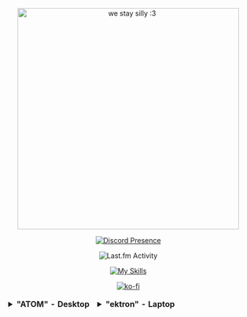 

<div align=center>
  
   <img src="https://64.media.tumblr.com/c9ab63f85a80026592b4a744c34e13dd/76c42b751cbcce9e-13/s2048x3072/30ffdb2c174dd374bc55adc32ff1b6025d9e52e8.gif" width="450" alt="we stay silly :3" />
        <p></p>

   [![Discord Presence](https://lanyard.cnrad.dev/api/1082796035270770698)](https://discord.com/users/1082796035270770698)
  
   <img src="https://toru.kio.dev/api/v1/nyaambxr?theme=dark" alt="Last.fm Activity" />
      <p></p>

  [![My Skills](https://skillicons.dev/icons?i=cs,c,js,ts,py,linux,unity,bash,ableton)](https://skillicons.dev)
      <p></p>

  [![ko-fi](https://ko-fi.com/img/githubbutton_sm.svg)](https://ko-fi.com/K3K75M0UR)
  
  

  
</div>
<div align=center>
<table>
<thead>
  <tr>
    <td><div align=left><details>
<summary><strong>"ATOM" - Desktop</strong></summary>
  <ul>
    <li><strong>CPU</strong>: Intel Core i5-8400 (6C, 6T, 4.0GHz, x86_64-v3)</li>
    <li><strong>RAM</strong>: 16GB (DDR4-2666)</li>
    <li><strong>SSD</strong>: 512GB "/" btrfs, Linux RAID (256GB NVMe + 256GB SATA)</li>
    <li><strong>HDD</strong>: 1.5TB "/home" btrfs, multi-disk (1TB Seagate BarraCuda + 500GB Seagate drive i stole from a friend lol)</li>
    <li><strong>GPU</strong>: NVIDIA GT 1030 <a href="https://www.youtube.com/watch?v=OF_5EKNX0Eg">(my opinion on it)</a></li>
    <li><strong>OS</strong>: Fedora 38</li>
    <li><strong>Windowing System</strong>: XOrg X11 (Again, F### you NVIDIA.)</li>
    <li><strong>Base SKU</strong>: Acer Aspire TC-885</li>
      </ul></div>
</details></td>
    <td>    <div align=left><details>
      <summary><strong>"ektron" - Laptop</strong></summary>
      <ul>
        <li><strong>CPU</strong>: Intel Core i3-10110U (4C, 4T, 4.1GHz, x86_84-v3)</li>
        <li><strong>RAM</strong>: 8GB (DDR4-2666)</li>
        <li><strong>SSD</strong>: 256GB "/" btrfs (NVMe)</li>
        <li><strong>GPU</strong>: Intel UHD Graphics (CML GT2)</li>
        <li><strong>OS</strong>: Fedora 38</li>
        <li><strong>Windowing System</strong>: Wayland (JFC!! <strong>MOBILE INTEL iGPUS</strong> CAN DO IT!!! COME ON NVIDIA!!)</li>
        <li><strong>Base SKU</strong>: Lenove IdeaPad 3 15IML05</li>
      </ul></div>
</td>
  </tr>
</thead>
</table>
</div>

